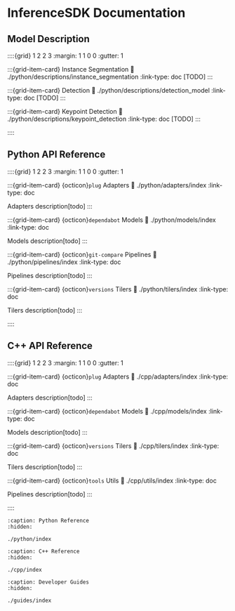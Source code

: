# InferenceSDK Documentation

## Model Description

::::{grid} 1 2 2 3
:margin: 1 1 0 0
:gutter: 1

:::{grid-item-card} Instance Segmentation
:link: ./python/descriptions/instance_segmentation
:link-type: doc
[TODO]
:::

:::{grid-item-card} Detection
:link: ./python/descriptions/detection_model
:link-type: doc
[TODO]
:::

:::{grid-item-card} Keypoint Detection
:link: ./python/descriptions/keypoint_detection
:link-type: doc
[TODO]
:::

::::

## Python API Reference

::::{grid} 1 2 2 3
:margin: 1 1 0 0
:gutter: 1

:::{grid-item-card} {octicon}`plug` Adapters
:link: ./python/adapters/index
:link-type: doc

Adapters description[todo]
:::

:::{grid-item-card} {octicon}`dependabot` Models
:link: ./python/models/index
:link-type: doc

Models description[todo]
:::

:::{grid-item-card} {octicon}`git-compare` Pipelines
:link: ./python/pipelines/index
:link-type: doc

Pipelines description[todo]
:::

:::{grid-item-card} {octicon}`versions` Tilers
:link: ./python/tilers/index
:link-type: doc

Tilers description[todo]
:::

::::

## C++ API Reference

::::{grid} 1 2 2 3
:margin: 1 1 0 0
:gutter: 1

:::{grid-item-card} {octicon}`plug` Adapters
:link: ./cpp/adapters/index
:link-type: doc

Adapters description[todo]
:::

:::{grid-item-card} {octicon}`dependabot` Models
:link: ./cpp/models/index
:link-type: doc

Models description[todo]
:::

:::{grid-item-card} {octicon}`versions` Tilers
:link: ./cpp/tilers/index
:link-type: doc

Tilers description[todo]
:::

:::{grid-item-card} {octicon}`tools` Utils
:link: ./cpp/utils/index
:link-type: doc

Pipelines description[todo]
:::

::::

```{toctree}
:caption: Python Reference
:hidden:

./python/index
```

```{toctree}
:caption: C++ Reference
:hidden:

./cpp/index
```

```{toctree}
:caption: Developer Guides
:hidden:

./guides/index
```
